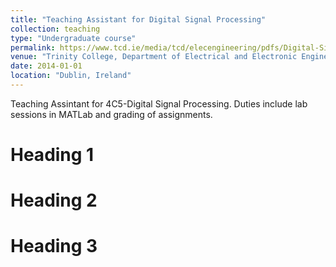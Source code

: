 ```yaml
---
title: "Teaching Assistant for Digital Signal Processing"
collection: teaching
type: "Undergraduate course"
permalink: https://www.tcd.ie/media/tcd/elecengineering/pdfs/Digital-Signal-Processing.pdf
venue: "Trinity College, Department of Electrical and Electronic Engineering"
date: 2014-01-01
location: "Dublin, Ireland"
---
```


Teaching Assintant for 4C5-Digital Signal Processing. Duties include lab sessions in MATLab and grading of assignments.

Heading 1
======

Heading 2
======

Heading 3
======
